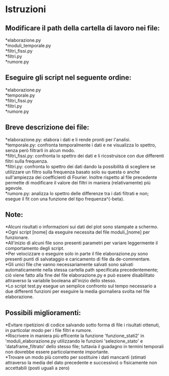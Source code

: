 # Istruzioni

## Modificare il path della cartella di lavoro nei file:
 *elaborazione.py<br />
 *moduli_temporale.py<br />
 *filtri_fissi.py<br />
 *filtri.py<br />
 *rumore.py<br />
 
## Eseguire gli script nel seguente ordine:
 *elaborazione.py<br />
 *temporale.py<br />
 *filtri_fissi.py<br />
 *filtri.py<br />
 *rumore.py<br />
 
## Breve descrizione dei file:
 *elaborazione.py: elabora i dati e li rende pronti per l'analisi.<br />
 *temporale.py: confronta temporalmente i dati e ne visualizza lo spettro, senza però filtrarli in alcun modo.<br />
 *filtri_fissi.py: confronta lo spettro dei dati e li ricostruisce con due differenti filtri sulla frequenza.<br />
 *filtri.py: confronta lo spettro dei dati dando la possibilità di scegliere se utilizzare un filtro sulla frequenza basato solo su questa o anche sull'ampiezza dei coefficienti di Fourier. Inoltre rispetto al file precedente permette di modificare il valore dei filtri in maniera (relativamente) più agevole.<br />
 *rumore.py: analizza lo spettro delle differenze tra i dati filtrati e non; esegue il fit con una funzione del tipo frequenza^(-beta).<br />
 
## Note:
 *Alcuni risultati o informazioni sui dati del plot sono stampate a schermo.<br />
 *Ogni script [nome] da eseguire necessita del file moduli_[nome] per funzionare.<br />
 *All'inizio di alcuni file sono presenti parametri per variare leggermente il comportamento degli script.<br />
 *Per velocizzare o eseguire solo in parte il file elaborazione.py sono presenti punti di salvataggio e caricamento di file da de-commentare.<br />
 *Gli unici file che vanno necessariamente salvati sono salvati automaticamente nella stessa cartella path specificata precedentemente; ciò viene fatto alla fine del file elaborazione.py e può essere disabilitato attraverso la variabile booleana all'inizio dello stesso.<br />
  *Lo script test.py esegue un semplice confronto sul tempo necessario a due differenti funzioni per eseguire la media giornaliera svolta nel file elaborazione.<br />


## Possibili miglioramenti:
  *Evitare ripetizioni di codice salvando sotto forma di file i risultati ottenuti, in particolar modo per i file filtri e rumore. <br />
  *Riscrivere in maniera più efficente la funzione 'funzione_stati2' in 'moduli_elaborazione.py utilizzando le funzioni 'selezione_stato' e 'dataframe_filtrato' dello stesso file; tuttavia il guadagno in termini temporali non dovrebbe essere particolarmente importante. <br />
  *Trovare un modo più corretto per sostituire i dati mancanti (stimati attraverso la media del dato precedente e successivo) o fisicamente non accettabili (posti uguali a zero)
